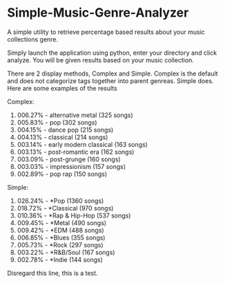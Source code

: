 # Simple-Music-Genre-Analyzer
A simple utility to retrieve percentage based results about your music collections genre.

Simply launch the application using python, enter your directory and click analyze. You will be given results based on your music collection.

There are 2 display methods, Complex and Simple. Complex is the default and does not categorize tags together into parent genreas. Simple does. Here are some examples of the results

Complex:
001. 006.27% - alternative metal (325 songs)
002. 005.83% - pop (302 songs)
003. 004.15% - dance pop (215 songs)
004. 004.13% - classical (214 songs)
005. 003.14% - early modern classical (163 songs)
006. 003.13% - post-romantic era (162 songs)
007. 003.09% - post-grunge (160 songs)
008. 003.03% - impressionism (157 songs)
009. 002.89% - pop rap (150 songs)

Simple:
01. 026.24% - *Pop (1360 songs)
02. 018.72% - *Classical (970 songs)
03. 010.36% - *Rap & Hip-Hop (537 songs)
04. 009.45% - *Metal (490 songs)
05. 009.42% - *EDM (488 songs)
06. 006.85% - *Blues (355 songs)
07. 005.73% - *Rock (297 songs)
08. 003.22% - *R&B/Soul (167 songs)
09. 002.78% - *Indie (144 songs)

Disregard this line, this is a test.